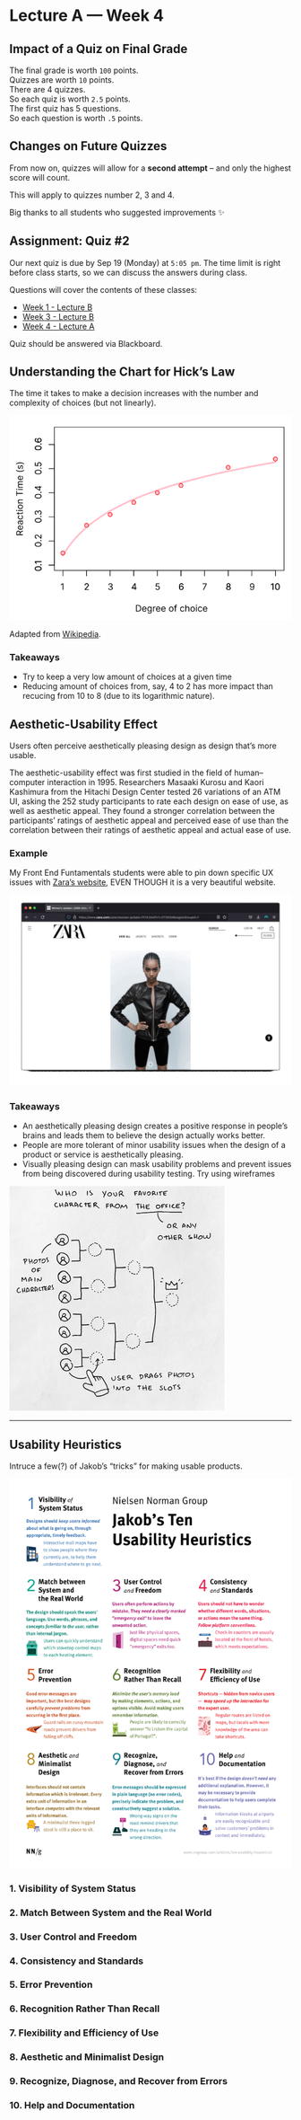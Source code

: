 # Lecture A — Week 4

## Impact of a Quiz on Final Grade

The final grade is worth `100` points.<br>
Quizzes are worth `10` points.<br>
There are 4 quizzes.<br>
So each quiz is worth `2.5` points.<br>
The first quiz has 5 questions.<br>
So each question is worth `.5` points.

## Changes on Future Quizzes

From now on, quizzes will allow for a **second attempt** – and only the highest score will count.

This will apply to quizzes number 2, 3 and 4.

Big thanks to all students who suggested improvements ✨

## Assignment: Quiz #2

Our next quiz is due by Sep 19 (Monday) at `5:05 pm`. The time limit is right before class starts, so we can discuss the answers during class.

Questions will cover the contents of these classes:
- [Week 1 - Lecture B](../week1-B/)
- [Week 3 - Lecture B](../week3-B/)
- [Week 4 - Lecture A](./)

Quiz should be answered via Blackboard.

## Understanding the Chart for Hick’s Law

The time it takes to make a decision increases with the number and complexity of choices (but not linearly).

![Adapted Hick’s Law chart](../../../../media/hicks-law-plotted-data-participant-red.svg)

Adapted from [Wikipedia](https://en.wikipedia.org/wiki/Hick's_law#Law).

### Takeaways
- Try to keep a very low amount of choices at a given time
- Reducing amount of choices from, say, 4 to 2 has more impact than recucing from 10 to 8 (due to its logarithmic nature).

## Aesthetic-Usability Effect

Users often perceive aesthetically pleasing design as design that’s more usable.

The aesthetic-usability effect was first studied in the field of human–computer interaction in 1995. Researchers Masaaki Kurosu and Kaori Kashimura from the Hitachi Design Center tested 26 variations of an ATM UI, asking the 252 study participants to rate each design on ease of use, as well as aesthetic appeal. They found a stronger correlation between the participants’ ratings of aesthetic appeal and perceived ease of use than the correlation between their ratings of aesthetic appeal and actual ease of use.

### Example
My Front End Funtamentals students were able to pin down specific UX issues with [Zara’s website](https://www.zara.com), EVEN THOUGH it is a very beautiful website.

![GIF of Zara’s thumbnails changing feature](../../../../media/zara-thumbnails.gif)

### Takeaways
- An aesthetically pleasing design creates a positive response in people’s brains and leads them to believe the design actually works better.
- People are more tolerant of minor usability issues when the design of a product or service is aesthetically pleasing.
- Visually pleasing design can mask usability problems and prevent issues from being discovered during usability testing. Try using wireframes

![Hand-drawn low fidelity interaction concept](../../../../media/tournament-brackets-low-fidelity.jpg)

---

## Usability Heuristics

Intruce a few(?) of Jakob’s “tricks” for making usable products.

![Jakob’s 10 Usability Heuristics](../../../../media/heuristic-summary.png)

### 1. Visibility of System Status

### 2. Match Between System and the Real World

### 3. User Control and Freedom

### 4. Consistency and Standards

### 5. Error Prevention

### 6. Recognition Rather Than Recall

### 7. Flexibility and Efficiency of Use

### 8. Aesthetic and Minimalist Design

### 9. Recognize, Diagnose, and Recover from Errors

### 10. Help and Documentation